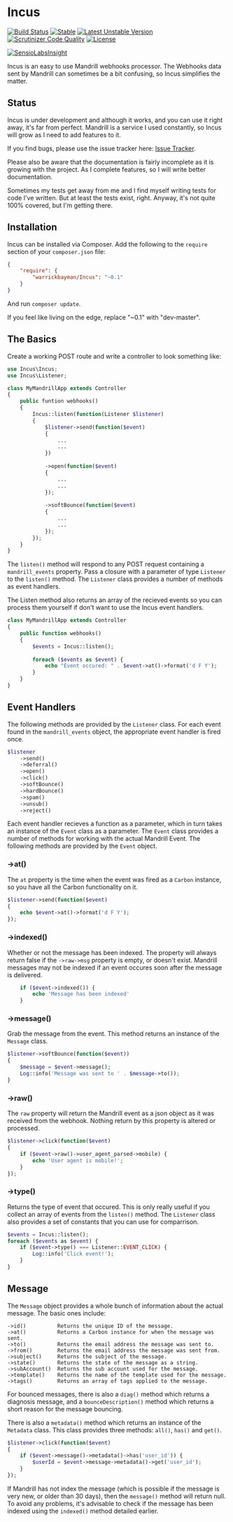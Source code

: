 # Incus

[![Build Status](https://travis-ci.org/warrickbayman/Incus.svg)](https://travis-ci.org/warrickbayman/Incus)
[![Stable](https://poser.pugx.org/warrickbayman/incus/v/stable.svg)](https://packagist.org/packages/warrickbayman/incus)
[![Latest Unstable Version](https://poser.pugx.org/warrickbayman/incus/v/unstable)](https://packagist.org/packages/warrickbayman/incus)
[![Scrutinizer Code Quality](https://scrutinizer-ci.com/g/warrickbayman/Incus/badges/quality-score.png?b=master)](https://scrutinizer-ci.com/g/warrickbayman/Incus/?branch=master)
[![License](https://poser.pugx.org/warrickbayman/incus/license)](https://packagist.org/packages/warrickbayman/incus)

[![SensioLabsInsight](https://insight.sensiolabs.com/projects/02b6ee54-c786-4de4-b387-38defe63f142/small.png)](https://insight.sensiolabs.com/projects/02b6ee54-c786-4de4-b387-38defe63f142)

Incus is an easy to use Mandrill webhooks processor. The Webhooks data sent by Mandrill can sometimes be a bit confusing, so Incus simplifies the matter.

## Status
Incus is under development and although it works, and you can use it right away, it's far from perfect. Mandrill is a service I used constantly, so Incus will grow as I need to add features to it.

If you find bugs, please use the issue tracker here: [Issue Tracker](https://github.com/warrickbayman/incus/issues).

Please also be aware that the documentation is fairly incomplete as it is growing with the project. As I complete features, so I will write better documentation.

Sometimes my tests get away from me and I find myself writing tests for code I've written. But at least the tests exist, right. Anyway, it's not quite 100% covered, but I'm getting there.


## Installation
Incus can be installed via Composer. Add the following to the `require` section of your `composer.json` file:

```json
{
	"require": {
		"warrickbayman/Incus": "~0.1"
	}
}

```

And run `composer update`.

If you feel like living on the edge, replace "~0.1" with "dev-master".

## The Basics
Create a working POST route and write a controller to look something like:

```php
use Incus\Incus;
use Incus\Listener;

class MyMandrillApp extends Controller
{
	public funtion webhooks()
	{
		Incus::listen(function(Listener $listener)
		{			
			$listener->send(function($event)
			{
				...
				...
			})
			
			->open(function($event)
			{
				...
				...
			});
			
			->softBounce(function($event)
			{
				...
				...
			});
		});
	}
}
```

The `listen()` method will respond to any POST request containing a `mandrill_events` property. Pass a closure with a parameter of type `Listener` to the `listen()` method. The `Listener` class provides a number of methods as event handlers.

The Listen method also returns an array of the recieved events so you can process them yourself if don't want to use the Incus event handlers.

```php
class MyMandrillApp extends Controller
{
	public function webhooks()
	{
		$events = Incus::listen();
		
		foreach ($events as $event) {
			echo "Event occured: " . $event->at()->format('d F Y');
		}		
	}
}
```

## Event Handlers
The following methods are provided by the `Listener` class. For each event found in the `mandrill_events` object, the appropriate event handler is fired once.

```php
$listener
	->send()
	->deferral()
	->open()
	->click()
	->softBounce()
	->hardBounce()
	->spam()
	->unsub()
	->reject()
```

Each event handler recieves a function as a parameter, which in turn takes an instance of the `Event` class as a parameter. The `Event` class provides a number of methods for working with the actual Mandrill Event. The following methods are provided by the `Event` object.

### ->at()
The `at` property is the time when the event was fired as a `Carbon` instance, so you have all the Carbon functionality on it.

```php
$listener->send(function($event)
{
	echo $event->at()->format('d F Y');
});
```

### ->indexed()
Whether or not the message has been indexed. The property will always return false if the `->raw->msg` property is empty, or doesn't exist. Mandrill messages may not be indexed if an event occures soon after the message is delivered.

```php
	if ($event->indexed()) {
		echo 'Message has been indexed'
	}
```

### ->message()
Grab the message from the event. This method returns an instance of the `Message` class.

```php
$listener->softBounce(function($event))
{
	$message = $event->message();
	Log::info('Message was sent to ' . $message->to());
}
```

### ->raw()
The `raw` property will return the Mandrill event as a json object as it was received from the webhook. Nothing return by this property is altered or processed.

```php
$listener->click(function($event)
{
	if ($event->raw()->user_agent_parsed->mobile) {
		echo 'User agent is mobile!';
	}
});
```

### ->type()
Returns the type of event that occured. This is only really useful if you collect an array of events from the `listen()` method. The `Listener` class also provides a set of constants that you can use for comparrison.

```php
$events = Incus::listen();
foreach ($events as $event) {
	if ($event->type() === Listener::EVENT_CLICK) {
		Log::info('Click event!');
	}
}
```


## Message
The `Message` object provides a whole bunch of information about the actual message. The basic ones include:

    ->id()          Returns the unique ID of the message.
    ->at()          Returns a Carbon instance for when the message was sent.
    ->to()          Returns the email address the message was sent to.
    ->from()        Returns the email address the message was sent from.
    ->subject()     Returns the subject of the message.
    ->state()       Returns the state of the message as a string.
    ->subAccount()  Returns the sub account used for the message.
    ->template()    Returns the name of the template used for the message.
    ->tags()        Returns an array of tags applied to the message.
    
For bounced messages, there is also a `diag()` method which returns a diagnosis message, and a `bounceDescription()` method which returns a short reason for the message bouncing.

There is also a `metadata()` method which returns an instance of the `Metadata` class. This class provides three methods: `all()`, `has()` and `get()`.

```php
$listener->click(function($event)
{
    if ($event->message()->metadata()->has('user_id')) {
        $userId = $event->message->metadata()->get('user_id');
    }
});
```

If Mandrill has not index the message (which is possible if the message is very new, or older than 30 days), then the `message()` method will return null. To avoid any problems, it's advisable to check if the message has been indexed using the `indexed()` method detailed earlier.
